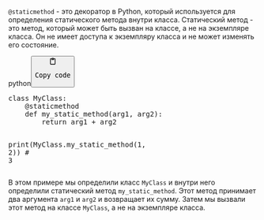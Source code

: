 <p><code>@staticmethod</code> - это декоратор в Python, который используется для определения статического метода внутри класса. 
Статический метод - это метод, который может быть вызван на классе, а не на экземпляре класса. 
Он не имеет доступа к экземпляру класса и не может изменять его состояние.</p>
<div class="code-element"><div class="lang-line"><text>python</text><button class="copy-code-button" onclick="copyCode(this)"><svg style="width: 1.2em;height: 1.2em;" aria-hidden="true" xmlns="http://www.w3.org/2000/svg" fill="none" viewBox="0 0 24 24"><path stroke="currentColor" stroke-linecap="round" stroke-linejoin="round" stroke-width="2" d="M15 4h3a1 1 0 0 1 1 1v15a1 1 0 0 1-1 1H6a1 1 0 0 1-1-1V5a1 1 0 0 1 1-1h3m0 3h6m-5-4v4h4V3h-4Z"/></svg><pre>Copy code</pre></button></div><div class="code"><div class="highlight"><pre><span></span><span class="k">class</span> <span class="nc">MyClass</span><span class="p">:</span>
    <span class="nd">@staticmethod</span>
    <span class="k">def</span> <span class="nf">my_static_method</span><span class="p">(</span><span class="n">arg1</span><span class="p">,</span> <span class="n">arg2</span><span class="p">):</span>
        <span class="k">return</span> <span class="n">arg1</span> <span class="o">+</span> <span class="n">arg2</span>

<span class="nb">print</span><span class="p">(</span><span class="n">MyClass</span><span class="o">.</span><span class="n">my_static_method</span><span class="p">(</span><span class="mi">1</span><span class="p">,</span> <span class="mi">2</span><span class="p">))</span>  <span class="c1"># 3</span>
</pre></div></div></div>

<p>В этом примере мы определили класс <code>MyClass</code> и внутри него определили статический метод <code>my_static_method</code>. 
Этот метод принимает два аргумента <code>arg1</code> и <code>arg2</code> и возвращает их сумму. 
Затем мы вызвали этот метод на классе <code>MyClass</code>, а не на экземпляре класса.</p>